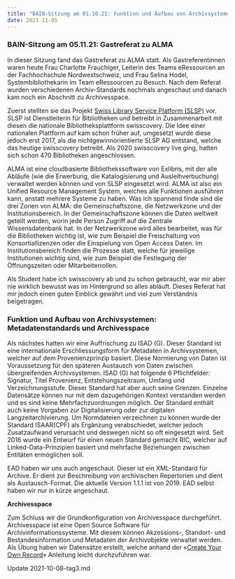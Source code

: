 ```yaml
---
title: "BAIN-Sitzung am 01.10.21: Funktion und Aufbau von Archivsystemen (1/2) und Gastreferat"
date: 2021-11-05
---
```


<p><b><h3>BAIN-Sitzung am 05.11.21: Gastreferat zu ALMA</h3></b></p>
<p> In dieser Sitzung fand das Gastreferat zu ALMA statt. Als Gastreferentinnen waren heute Frau Charlotte Frauchiger, Leiterin des Teams eRessourcen an der Fachhochschule Nordwestschweiz, und Frau Selina Hodel, Systembibliothekarin im Team eRessourcen zu Besuch. Nach dem Referat wurden verschiedenen Archiv-Standards nochmals angeschaut und danach kam noch ein Abschnitt zu Archivesspace. </p>
<p> Zuerst stellten sie das Projekt <a href="https://slsp.ch/de">Swiss Library Service Platform (SLSP)</a> vor. SLSP ist Dienstleiterin für Bibliotheken und betreibt in Zusammenarbeit mit diesen die nationale Bibliotheksplattform swisscovery. Die Idee einer nationalen Plattform auf kam schon früher auf, umgesetzt wurde diese jedoch erst 2017, als die nichtgewinnorientierte SLSP AG entstand, welche das heutige swisscovery betreibt. Als 2020 swisscovery live ging, hatten sich schon 470 Bibliotheken angeschlossen. </p>
<p> ALMA ist eine cloudbasierte Bibliothekssoftware von Exlibris, mit der alle Abläufe (wie die Erwerbung, die Katalogisierung und Ausleihverbuchung) verwaltet werden können und von SLSP eingesetzt wird. ALMA ist also ein Unified Resource Management System, welches alle Funktionen ausführen kann, anstatt mehrere Systeme zu haben. Was ich spannend finde sind die drei Zonen von ALMA: die Gemeinschaftszone, die Netzwerkzone und der Institutionsbereich. In der Gemeinschaftszone können die Daten weltweit geteilt werden, worin jede Person Zugriff auf die Zentrale Wissensdatenbank hat. In der Netzwerkzone wird alles bearbeitet, was für die Bibliotheken wichtig ist, wie zum Beispiel die Freischaltung von Konsortiallizenzen oder die Einspielung von Open Access Daten. Im Institutionsbereich finden die Prozesse statt, welche für jeweilige Institutionen wichtig sind, wie zum Beispiel die Festlegung der Öffnungszeiten oder Mitarbeiterrollen. </p>
<p>Als Student habe ich swisscovery ab und zu schon gebraucht, war mir aber nie wirklich bewusst was im Hintergrund so alles abläuft. Dieses Referat hat mir jedoch einen guten Einblick gewährt und viel zum Verständnis beigetragen. </p>
<p><b><h3>Funktion und Aufbau von Archivsystemen: Metadatenstandards und Archivesspace</h3></b></p>
<p>Als nächstes hatten wir eine Auffrischung zu ISAD (G). Dieser Standard ist eine internationale Erschliessungsform für Metadaten in Archivsystemen, welcher auf dem Provenienzprinzip basiert. Diese Normierung von Daten ist Voraussetzung für den späteren Austausch von Daten zwischen übergreifenden Archivsystemen. ISAD (G) hat folgende 6 Pflichtfelder: Signatur, Titel Provenienz, Entstehungszeitraum, Umfang und Verzeichnungsstufe. Dieser Standard hat aber auch seine Grenzen. Einzelne Datensätze können nur mit dem dazugehörigen Kontext verstanden werden und es sind keine Mehrfachzuordnungen möglich. Der Standard enthält auch keine Vorgaben zur Digitalisierung oder zur digitalen Langzeitarchivierung. Um Normdateien verzeichnen zu können wurde der Standard ISAAR(CPF) als Ergänzung verabschiedet, welcher jedoch Zusatzaufwand verursacht und deswegen nicht so oft eingesetzt wird. Seit 2016 wurde ein Entwurf für einen neuen Standard gemacht RIC, welcher auf Linked-Data-Prinzipien basiert und mehrfache Beziehungen zwischen Entitäten ermöglichen soll. </p>
<p>EAD haben wir uns auch angeschaut. Dieser ist ein XML-Standard für Archive. Er dient zur Beschreibung von archivischen Repertorien und dient als Austausch-Format. Die aktuelle Version 1.1.1 ist von 2019. EAD selbst haben wir nur in kürze angeschaut. </p>
<p><b> Archivesspace</b></p>
<p>Zum Schluss wir die Grundkonfiguration von Archivesspace durchgeführt. Archivesspace ist eine Open Source Software für Archivinformationssysteme. Mit diesem können Akzessions-, Standort- und Bestandesinformation und Metadaten der Archivobjekte verwaltet werden.  Als Übung haben wir Datensätze erstellt, welche anhand der «<a href="https://guides.nyu.edu/ld.php?content_id=23198351e">Create Your Own Record</a>» Anleitung leicht durchzuführen war.</p>
Update 2021-10-08-tag3.md
